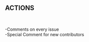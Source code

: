 <h2> ACTIONS </h2> <br>
<p> -Comments on every issue <br> -Special Comment for new contributors </p>
